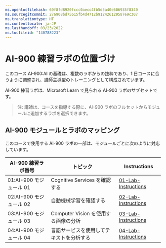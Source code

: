 ```yaml
---
ms.openlocfilehash: 69f8fd8920fccc0aecc4fb5d5a40e506935f8340
ms.sourcegitcommit: 276908bd75615fb4d4712b912426129587e9c307
ms.translationtype: HT
ms.contentlocale: ja-JP
ms.lasthandoff: 03/23/2022
ms.locfileid: "140788223"
---
```

# <a name="ai-900-trainer-lab-mapping"></a>AI-900 練習ラボの位置づけ

このコース AI-900:AI の基礎は、複数のラボからの抜粋であり、1 日コースに合うように調整され、講師主導型のトレーニングとして構成されています。

AI-900 練習ラボは、Microsoft Learn で見られる AI-900 ラボのサブセットです。

> 注: 講師は、コースを指導する際に、AI-900 ラボのフルセットからモジュールに追加するラボを選択できます。

## <a name="ai-900-module-mapping-to-labs"></a>AI-900 モジュールとラボのマッピング

このコースで使用する AI-900 ラボの一部は、モジュールごとに次のように対応しています。 

| AI-900 練習ラボ番号 | トピック | Instructions |
| --- | --- | --- |
| 01:AI-900 モジュール 01 | Cognitive Services を確認する | [01-Lab-Instructions](https://aka.ms/ai900-module-01) |
| 02:AI-900 モジュール 02 | 自動機械学習を確認する | [02-Lab-Instructions](https://aka.ms/ai900-module-02) |
| 03:AI-900 モジュール 03 | Computer Vision を使用する画像の分析  | [03-Lab-Instructions](https://aka.ms/ai900-module-03) |
| 04:AI-900 モジュール 04 | 言語サービスを使用してテキストを分析する | [04-Lab-Instructions](https://aka.ms/ai900-module-04) |


